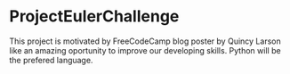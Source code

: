 # ProjectEulerChallenge

This project is motivated by FreeCodeCamp blog poster by Quincy Larson like an amazing oportunity to improve our developing skills. Python will be the prefered language.
